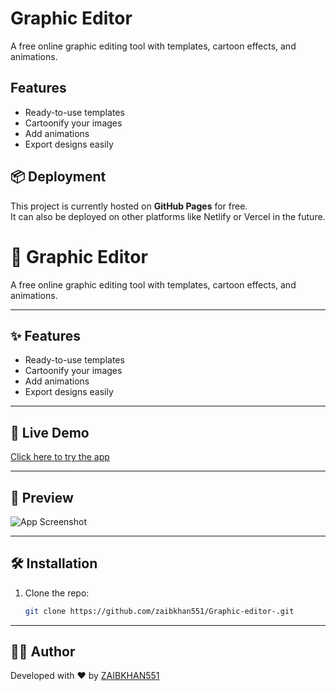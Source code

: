# Graphic Editor
A free online graphic editing tool with templates, cartoon effects, and animations.

## Features
- Ready-to-use templates
- Cartoonify your images
- Add animations
- Export designs easily
## 📦 Deployment
This project is currently hosted on **GitHub Pages** for free.  
It can also be deployed on other platforms like Netlify or Vercel in the future.


# 🎨 Graphic Editor

A free online graphic editing tool with templates, cartoon effects, and animations.

---

## ✨ Features
- Ready-to-use templates  
- Cartoonify your images  
- Add animations  
- Export designs easily  

---

## 🚀 Live Demo
[Click here to try the app](https://zaibkhan551.github.io/Graphic-editor-/)

---

## 📸 Preview
![App Screenshot](assets/screenshot.png)

---

## 🛠️ Installation
1. Clone the repo:
   ```bash
   git clone https://github.com/zaibkhan551/Graphic-editor-.git
---

## 👨‍💻 Author
Developed with ❤️ by [ZAIBKHAN551](https://github.com/zaibkhan551)

